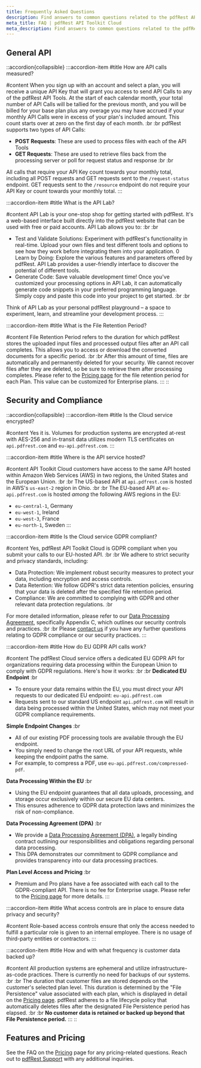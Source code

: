 ```yaml
---
title: Frequently Asked Questions
description: Find answers to common questions related to the pdfRest API Toolkit Cloud service.
meta_title: FAQ | pdfRest API Toolkit Cloud
meta_description: Find answers to common questions related to the pdfRest API Toolkit Cloud service.
---
```


## General API

::accordion{collapsible}
  :::accordion-item
  #title
  How are API calls measured?
  
  #content
  When you sign up with an account and select a plan, you will receive a unique API Key that will grant you access to send API Calls to any of the pdfRest API Tools. At the start of each calendar month, your total number of API Calls will be tallied for the previous month, and you will be billed for your base plan plus any overage you may have accrued if your monthly API Calls were in excess of your plan's included amount. This count starts over at zero on the first day of each month.
    :br
    :br
  pdfRest supports two types of API Calls:
  
  - **POST Requests**: These are used to process files with each of the API Tools
  - **GET Requests**: These are used to retrieve files back from the processing server or poll for request status and response
    :br
    :br
  
  All calls that require your API Key count towards your monthly total, including all POST requests and GET requests sent to the `/request-status` endpoint. GET requests sent to the `/resource` endpoint do not require your API Key or count towards your monthly total.
  :::

  :::accordion-item
  #title
  What is the API Lab?
  
  #content
  API Lab is your one-stop shop for getting started with pdfRest. It's a web-based interface built directly into the pdfRest website that can be used with free or paid accounts. API Lab allows you to:
    :br
    :br

  - Test and Validate Solutions: Experiment with pdfRest's functionality in real-time. Upload your own files and test different tools and options to see how they work before integrating them into your application.
    0 Learn by Doing: Explore the various features and parameters offered by pdfRest. API Lab provides a user-friendly interface to discover the potential of different tools.
  - Generate Code: Save valuable development time! Once you've customized your processing options in API Lab, it can automatically generate code snippets in your preferred programming language. Simply copy and paste this code into your project to get started.
    :br
    :br
  
  Think of API Lab as your personal pdfRest playground – a space to experiment, learn, and streamline your development process.
  :::

  :::accordion-item
  #title
  What is the File Retention Period?
  
  #content
  File Retention Period refers to the duration for which pdfRest stores the uploaded input files and processed output files after an API call completes. This allows you to access or download the converted documents for a specific period.
    :br
    :br
  After this amount of time, files are automatically and permanently deleted for your security. We cannot recover files after they are deleted, so be sure to retrieve them after processing completes. Please refer to the [Pricing page](https://pdfrest.com/pricing/) for the file retention period for each Plan. This value can be customized for Enterprise plans.
  :::
::

## Security and Compliance

::accordion{collapsible}
  :::accordion-item
  #title
  Is the Cloud service encrypted?
  
  #content
  Yes it is. Volumes for production systems are encrypted at-rest with AES-256 and in-transit data utilizes modern TLS certificates on `api.pdfrest.com` and `eu-api.pdfrest.com`.
  :::

  :::accordion-item
  #title
  Where is the API service hosted?
  
  #content
  API Toolkit Cloud customers have access to the same API hosted within Amazon Web Services (AWS) in two regions, the United States and the European Union.
    :br
    :br
  The US-based API at `api.pdfrest.com` is hosted in AWS's `us-east-2` region in Ohio.
    :br
    :br
  The EU-based API at `eu-api.pdfrest.com` is hosted *among* the following AWS regions in the EU:
  
  - `eu-central-1`, Germany
  - `eu-west-1`, Ireland
  - `eu-west-3`, France
  - `eu-north-1`, Sweden
  :::

  :::accordion-item
  #title
  Is the Cloud service GDPR compliant?
  
  #content
  Yes, pdfRest API Toolkit Cloud is GDPR compliant when you submit your calls to our EU-hosted API.
    :br
    :br
  We adhere to strict security and privacy standards, including:
  
  - Data Protection: We implement robust security measures to protect your data, including encryption and access controls.
  - Data Retention: We follow GDPR's strict data retention policies, ensuring that your data is deleted after the specified file retention period.
  - Compliance: We are committed to complying with GDPR and other relevant data protection regulations.
    :br
  
  For more detailed information, please refer to our [Data Processing Agreement](https://pdfrest.com/data-processing-agreement/), specifically Appendix C, which outlines our security controls and practices.
    :br
    :br
  Please [contact us](https://pdfrest.com/support/) if you have any further questions relating to GDPR compliance or our security practices.
  :::

  :::accordion-item
  #title
  How do EU GDPR API calls work?
  
  #content
  The pdfRest Cloud service offers a dedicated EU GDPR API for organizations requiring data processing within the European Union to comply with GDPR regulations. Here's how it works:
    :br
    :br
  **Dedicated EU Endpoint**
    :br
  
  - To ensure your data remains within the EU, you must direct your API requests to our dedicated EU endpoint: `eu-api.pdfrest.com`
  - Requests sent to our standard US endpoint `api.pdfrest.com` will result in data being processed within the United States, which may not meet your GDPR compliance requirements.
  
  **Simple Endpoint Changes**
    :br
  
  - All of our existing PDF processing tools are available through the EU endpoint.
  - You simply need to change the root URL of your API requests, while keeping the endpoint paths the same.
  - For example, to compress a PDF, use `eu-api.pdfrest.com/compressed-pdf`.
  
  **Data Processing Within the EU**
    :br
  
  - Using the EU endpoint guarantees that all data uploads, processing, and storage occur exclusively within our secure EU data centers.
  - This ensures adherence to GDPR data protection laws and minimizes the risk of non-compliance.
  
  **Data Processing Agreement (DPA)**
    :br
  
  - We provide a [Data Processing Agreement (DPA)](https://pdfrest.com/data-processing-agreement/), a legally binding contract outlining our responsibilities and obligations regarding personal data processing.
  - This DPA demonstrates our commitment to GDPR compliance and provides transparency into our data processing practices.
  
  **Plan Level Access and Pricing**
    :br
  
  - Premium and Pro plans have a fee associated with each call to the GDPR-compliant API. There is no fee for Enterprise usage. Please refer to the [Pricing page](https://pdfrest.com/pricing/) for more details.
  :::

  :::accordion-item
  #title
  What access controls are in place to ensure data privacy and security?
  
  #content
  Role-based access controls ensure that only the access needed to fulfill a particular role is given to an internal employee. There is no usage of third-party entities or contractors.
  :::

  :::accordion-item
  #title
  How and with what frequency is customer data backed up?
  
  #content
  All production systems are ephemeral and utilize infrastructure-as-code practices. There is currently no need for backups of our systems.
    :br
    :br
  The duration that customer files are stored depends on the customer's selected plan level. This duration is determined by the "File Persistence" value associated with each plan, which is displayed in detail on the [Pricing page](https://pdfrest.com/pricing/). pdfRest adheres to a file lifecycle policy that automatically deletes files after the designated File Persistence period has elapsed.
    :br
    :br
  **No customer data is retained or backed up beyond that File Persistence period.**
  :::
::

## Features and Pricing

See the FAQ on the [Pricing](https://pdfrest.com/pricing/) page for any pricing-related questions. Reach out to [pdfRest Support](https://pdfrest.com/support) with any additional inquiries.
